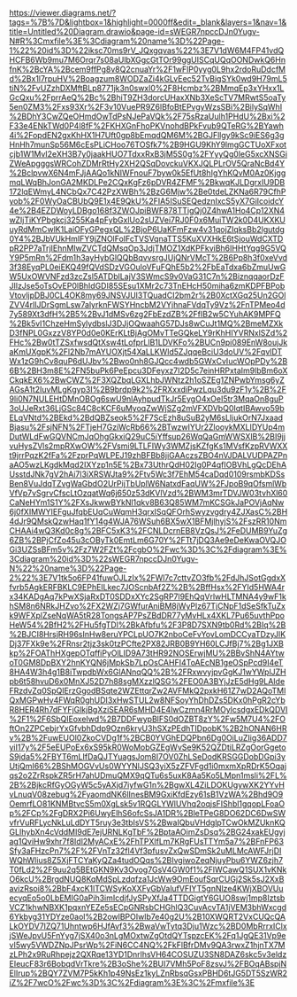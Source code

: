 
https://viewer.diagrams.net/?tags=%7B%7D&lightbox=1&highlight=0000ff&edit=_blank&layers=1&nav=1&title=Untitled%20Diagram.drawio&page-id=sWEGR7npccDJn0Yugv-N#R%3Cmxfile%3E%3Cdiagram%20name%3D%22Page-1%22%20id%3D%22iksc70ms9rV_JQxgqvas%22%3E7V1dW6M4FP41vdQHCFB6Wb9mu7M6Orqr7s08aUlbXGgcGtTOr99ggUISCqUQqOONDwkQ6HnfnK%2BcYA%2Bcem9ffPg8v8Q2cnuaYr%2F1wFlP0yyg0L9hx2rdoRuDdcfMd%2Bx1l7rpuHV%2Boagzum8WODZaZi4kGLvEec52TvBigSYk0wd9H79mL5tiN%2FvUZzhDXMftBLp8771jk3n0swxl0%2F8Hcmbz%2BMmqEp3xYHxx1LGcQxu%2FprrAeQ%2Bc%2BhiT9ZH3dorcUHaxXNb3XeScTV7MRwtS5oaTy5en0ZM3%2Fxs93Xr%2F3v10VuePR9Z6lBfoBtEPvgyWzsSBi%2BilySqWhI%2BDhY3CwZQeOHmdOwTdPsNJePaVQk%2F75sRzaUulh1PHdU%2Bxi%2F33e4ENkTWd0P4l8fF%2FKHXGnFhoPKVnohdBPkFvub9QTeRG%2BYawh4i%2FopdEN2gxKhHX1H7Uft0gp8bEmqdQM6M%2BGJFllgy9kSc9iES6g3gHnHh7munSp56M6cEsPLiCHoo76TOSfk7%2B9HGU9KhY9lmgGCTUoXFxotcjb1W1MvI2eXH3B7y0jaakHUO7TdxxRxB3jM5S0g%2FYyyQg0leG5xcXNSGiZWeApgggsWRCohZDMrRtHy2XH2QSqDovckuVKXJQLPLrOV5QraNcBd4Y%2BclpvwX6N4mFJjAAQo1kNIWFnouF7byw0k5EfUt8hIgYhKQvM0Az0KjggmqLWqBhJonGA2MKDLPe2CQxKgFz6pDVR4ZFMF%2BkwqKJLDgrxIU9DB172lqEWmyL4NCbQx7C42PzXWBh%2BzG6Mjw%2Be0tdeLZKNa6R79CfhPyob%2F0WyOaCBUbQ9E1x4E9QkU%2FIA5ISuSEQedznIxcS5yX7GiIcoidcY4e%2B4EZDWoyLDBgo168f3ZWOJpiBWF878TTigQj0Z4hwA1Ho4Cp12XN4wZIjTiKYPbgkcj3255Ka4pFybGxlUo2sUZVei7RJ0F0x6MuiTW2k0D4UKXKUuyRdMmCwlK1LaiOFyGPegxQL%2BjoP6UaKFmFzw4v31qojZIqksBb2lgutdg0Y4%2BJbVUkHmIFY9jZNOlFoIFcTVSVqnaTTS5KuXVXHkE6tSjouWdCXTDpR2PP7aTrjIEhnMlwZVCTdQMsqOp3JdjTMOZ1XdKPFkviBh6IHHtYqg9G5VQY9P5mRn%2Fdm1h3ayHybGlQQbBqvvsrgJUjQNrVMcT%2B6Pp8h3f0xeVvd3f38EyqPL0eiEKQ49fQVdSDzVGOuloVFuFQhE5b2%2FbEaTdxa6bZmuUwGW5UxOWVNFzd3zcZsl5ATDblLajV3SWmcS9v0VaG31C7n%2BiznqqaorDzFJIlzJse5oTsOvEP0lBhIdGDI85SEsu1XMr2c73TnEHcH50miha6zmKDPFBPobVtovljpDBJ0CL4OK8my69JNSVJUl3TQuadCI2bm2r%2B0XctXGq25Un2GOlZVV4rlIJDrSgmLsw7alyrknFWSYHncbM2VYjhnaFVdqTy9Vz%2FnTPMeo4d7y589Xt3dfH%2B5%2BvJ1dMSv6zg2FbEzdZB%2FfIB2w5CYuhAK9MPFQ%2Bk5vI1ChzeHmSylydbslJ3DJjOQwaahG57DJs8wCuJt1MQ%2BmeMZXkD3fNPL0GxzzV8YP0d0e0KErKLtBjAgOMvTTeGQkeLY9rKhHIYVRNxlSZd%2FHc%2Bw0tTZSxfwsdQtXsw4tLofprLlB1LDVKFo%2BUCn9pi089EnW8oujJkaKmUXgpK%2Fl2Nb7mAYUOXjt54XaLLKWld5ZJqqeBciU3doUV%2FqvlDTWx1zG9hCv8quP6dUJbv%2Bwo0nh8GJQcc4wdb5GWxCvIucWOpPDy%2B6B%2BH3m8E%2FN5buPk6PeEpcu3DFeyxz7I2D5c7einHRPxtaIm9lbBm6oXCkqkEX6%2BwCWZ%2F3XQZbqLGXLhbJWNtz2h1oSZEg1ZNPwbYmsg6yZAGsA1t2IuvMLgKgyp3I%2B9brdp9k2%2FRXxxdiPwzLqu3du9zF1y%2B%2F9li0N7NULEHtDMnOBOg6swU9nlAyhpudTkJr5EygO4xOeI5tr3MqaOn8guP3oUJeRxt36LjGSc84C8cKCF6uMyoqZwWjSZg2mVFXDVbQ0IqtIBAwvo59bELqVNtd%2BEkd%2BdQBZseok5%2F7ScEzh8uSuB2yM6sLljukOrN7JxaadBjasu%2FsjNFN%2FTjeH7GziWcRb66%2BTwzwIYUr2ZlooykMXLIDYUp4mDutWLdFwGQVNCmJqOhgGkxiQ29uC5iYffsup26WqQaGmWWSXlB%2BI9jjvuHysZVls2mpRXwOW%2FVsmi9LTLFIWy3WMZjsKZfgKs1MVsfKzpRVWXXt9jrrPqzK2fFa%2FzprPqWLPEJ19zhBFBb8jiGAAczsZBO4nVJDALVUDPAZPnaAO5wzLKgdkMqd2IXYzp1n5E%2Bx73UthrQdH02Ig0P4qfIOBVhLgQcDEhAUsstdJNk7gV2hAi7l3iXRSWJta9%2Ftv5Wc3f7EhM54caDqd0109rsmbKDSsBen8VuJdqTZvgWaGbdO2UrPijTbUplW6NatxdFaqUW%2FJpoB9qOfsmlWbVfVp7vSgrvCfscLtOzqatWq6j650z53dKVlVzd%2BWM3mrTDVJW03tvhXl60CaNeHYm1S1Y%2FXsJkwwBYkNl1qkv8B63Q85WM7mKCSGkJaPOVjAqNw6j0fXIMWYIEFguJfqbEUqCuWqmH3qrxISqQFOrhSwyzvgdry4ZJXasC%2BH4dJr9QMskQzwHaq1fY14g4WJA76WSuh6BX5wX1BFMjlhyjS%2FszRR10NmCHAAi4wQ3Kd0c8g%2BFC5xK3%2FCNLDcrnEB8VzQsJ%2FeDUMB9YuZg6ZB%2BPjCfZo45u3cOByTk0EmtLm6G70Y%2FTt7jDQ3Ae9eDeKwaOVQJOGi3UZSsBFm5v%2Fz7W2FZt%2FcgbO%2Fwc%3D%3C%2Fdiagram%3E%3Cdiagram%20id%3D%22sWEGR7npccDJn0Yugv-N%22%20name%3D%22Page-2%22%3E7V1tk5o6FP41fuwOJLzIx%2FWl7c7cttvZO3fb%2FdJhJSotGgdxXfvrb5AgkERFBKLC9EPhEILkec7JOScnbAf2Z%2B%2BffHsx%2FYId5HWA4rx34KADgAq7kPwXSjaRxDT0SDDxXYc2SgRP7l9EhQqVrlwHLTMNA4y9wF1khSM8n6NRkJHZvo%2FX2WZj7GWfurAniBM8jWyPlz67TjCNpF1dSeSfkTuZxk9WFXplZseNqWA5tR28TongsAP7PsZBdDR77yMvHLx4XKL7Pu65uvthPpoHeW54%2BfH2%2FHu5fgTDl%2BkAfbfu%2F3P8D7SXN9tb0Rd%2BIq%2B%2BJCI8HrsjRH96sInHw8eruYPCLpUO7K2nboCeFvYovLomDCCyaTDzyJlKDj37FXk9e%2FRnsr2tjz3sk0tzPCfte2PX82JRB0B9YH60LCJfBj7%2Bg1JXBkp%2FOAThHXgepOTqffiPyOlLID9A73tHR92NOSErwjMU%2BBvShN4AYtwoT0GM8DpBXY2hnKYQN6jMpkSb7LpOsCAHFI4ToAEcNB1geOSpPcd9I4eT8HA4W3h4g1B8iTwpdbWx6GlANnqQQ%2B%2FRxwvyjpvGgKJ1wYWplJZHpb6t58hvuD6x0MnXJ52D7h88sgMXzzlQSG%2FEO0A3BYjJzE5dHg9LAIdeFRzdvZq0SpQlErzGgodBSqte2WZEttqrZw2AVFMkQ2pxkH61Z7wD2AQoTMlQxMGPwHv4FWqR0ghUDI3xHwSTUL2w8NFSoyYhDhDZs5DKx0hPgR2cYbR8HER4Rh7dFYFjGlkjBgXziSEAR6sMHD4E4lwCzmn4RrMOylcsdgxEDkQDVI%2F1%2F6SbQlEoxeIwd%2B7DDFwypBlFS0dOZBT8zY%2Fw5M7U4%2FOftOn2ZPCebjrYxGfvbhDdp9Ozn6kryU3hSXzPEdhTIDpobK%2B2hONAN6HRv%2B%2FuwEUOl0ZkoCVDg1f%2BCB0YVGhEDQPbn6Dg0OiLuZIig36ADD7yiI17y%2F5eEUPoEx6xS95kR0WoMobGZEgWvSe9K52QZDtiLRZgOorGgetoS9jda5%2FBYT6mLIfDaQJTYuagsJom8I7OV0ZhLSeDodKRSGGDobDGpi3yUtjQmI66%2BShMOGVvUs0WYYNlJSQ3yiX5zZFVFgd1i0mxmXpRDrK5Oqajqs2o2ZrRspkZR5rH7ahUDmuQMX9qQTu6s5uxK8Aa5Ko5LMpn1msli%2FL%2B%2BjkcRfGyOGyW5c5yAXjd7iyfwG1n%2BgwXL4ZiLDOKUgywXK2YYvHvLnuqV08zebug%2FyaomdNK6lInesBM9GxiKfdEzy61sB1VzWA%2Bhd9O9OemrfLO81KNMBtvcS5m0XgLsk5v1RQGLYWlUVhq2oqjsFIShbl1gqopLFoaOp%2FCp%2FgDRX2Pi6UwyElhS6ofcSsJA1DR%2BleTPeG8DO62DC6DwSWvfrVuRFLycNkLuLdDYT5ruy3e3tbIsVS%2BwaIQbuVHdglpTCwOkMZUknKQGLIhybXn4cVddMI9dE7ejURNLKgTbF%2BptaAOimZsDsq%2BG24xakEUgyjag1QviHw9xhr7f8Idl2MyACxE%2FhTPXlfLm7KRgFUsTTYm5a7%2BFnFP63Sfy3aFHzcPn7%2F%2FVnTz32fl4Vf3pfusvZxQwSDmSk2uMLMcAWFJrjDIWQhWlius8Z5XjFTCYaKyQZa4tudOQqs%2BIvgiwoZeqNjuyPbu6YWZ6zjh7T0fLd2%2F9uu2q5BEtGKN9Kv3Ovog7GsV4GW0f1%2FlWCawQ1SUX1vKNkO6kcU%2BrgdNUQ8KqMdSpLzdqfza1JcWw9OmEoufSqrCUGj2Sk5sJ2XxBavizRsoi8%2BbF4xcK1lTCWSyKoXXFyGbValufVFIYT5gnNlze4KWjXBOVUuecyqEo5o0LbEMIG0aPih3imIcdjfJySPyXfJa4TTDGigtY6GUO8swj1mp8IztsbVCZ1khwNBXK1pqxnYEZe5sECpGNRsbCHGhlQ3CuvAcvTA1jVEM3bhWxcgd6Ykbyg31YDYze0aol%2B2owlBPOIwlb7e40g2U%2B10XWQRT2VxCUQcQALkOYDV7IZQ71Uhntwp6HJfAvf3%2BwaVwTytq3Dju1Wzc%2BD0MbRrrxIClxjSWeJpvU5FnYyg7jSX40o3nLgMOxtwZgOtdQYTspzcEK%2Fq1JgQE31Vp9evI5wy5VWDZNpJPsrWp%2FiN6CC4NQ%2FkFlBfrDMv9QA3rwxZ1hjnTX7MzLPh2x9RuRhpejz2QXRqe13YD1DnrlhsVH64COSUZU3SN8DAZ6skc5v3eldzEIeucF83r6BobqdVrTkre%2B3oShe%2BUI7VMh5PoF8zsvJ%2FBOqABspjNElIrup%2BQY7ZVM7P5kKh1p49NsEz1kyLZnRbsqGsxPBHD6tJG5DT5SzWR2iZ%2F7wcO%2Fwc%3D%3C%2Fdiagram%3E%3C%2Fmxfile%3E
